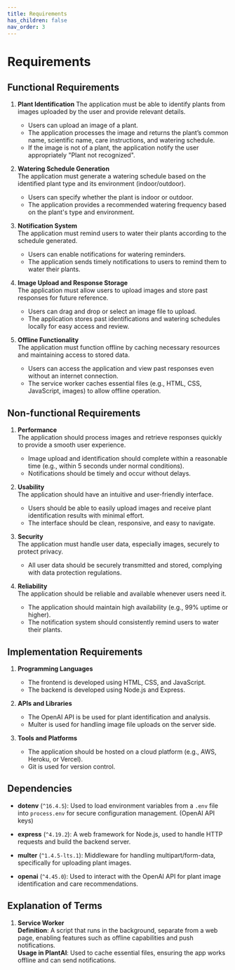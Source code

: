 ```yaml
---
title: Requirements
has_children: false
nav_order: 3
---
```


# Requirements

## Functional Requirements

1. **Plant Identification**
   The application must be able to identify plants from images uploaded by the user and provide relevant details.  
   - Users can upload an image of a plant.  
   - The application processes the image and returns the plant’s common name, scientific name, care instructions, and watering schedule.  
   - If the image is not of a plant, the application notify the user appropriately "Plant not recognized".

3. **Watering Schedule Generation**  
   The application must generate a watering schedule based on the identified plant type and its environment (indoor/outdoor).  
   - Users can specify whether the plant is indoor or outdoor.  
   - The application provides a recommended watering frequency based on the plant's type and environment.

4. **Notification System**  
   The application must remind users to water their plants according to the schedule generated.  
   - Users can enable notifications for watering reminders.  
   - The application sends timely notifications to users to remind them to water their plants.

5. **Image Upload and Response Storage**  
  The application must allow users to upload images and store past responses for future reference.  
   - Users can drag and drop or select an image file to upload.  
   - The application stores past identifications and watering schedules locally for easy access and review.

6. **Offline Functionality**  
   The application must function offline by caching necessary resources and maintaining access to stored data.  
   - Users can access the application and view past responses even without an internet connection.  
   - The service worker caches essential files (e.g., HTML, CSS, JavaScript, images) to allow offline operation.

## Non-functional Requirements

1. **Performance**  
   The application should process images and retrieve responses quickly to provide a smooth user experience.  
   - Image upload and identification should complete within a reasonable time (e.g., within 5 seconds under normal conditions).  
   - Notifications should be timely and occur without delays.

2. **Usability**  
   The application should have an intuitive and user-friendly interface.  
   - Users should be able to easily upload images and receive plant identification results with minimal effort.  
   - The interface should be clean, responsive, and easy to navigate.

3. **Security**  
   The application must handle user data, especially images, securely to protect privacy.  
   - All user data should be securely transmitted and stored, complying with data protection regulations.

4. **Reliability**  
   The application should be reliable and available whenever users need it.  
   - The application should maintain high availability (e.g., 99% uptime or higher).  
   - The notification system should consistently remind users to water their plants.

## Implementation Requirements

1. **Programming Languages**    
   - The frontend is developed using HTML, CSS, and JavaScript.  
   - The backend is developed using Node.js and Express.

2. **APIs and Libraries**  
   - The OpenAI API is be used for plant identification and analysis.  
   - Multer is used for handling image file uploads on the server side.

3. **Tools and Platforms**  
   - The application should be hosted on a cloud platform (e.g., AWS, Heroku, or Vercel).  
   - Git is used for version control.
       
## Dependencies

- **dotenv** (`^16.4.5`): Used to load environment variables from a `.env` file into `process.env` for secure configuration management. (OpenAI API keys)
  
- **express** (`^4.19.2`): A web framework for Node.js, used to handle HTTP requests and build the backend server.

- **multer** (`^1.4.5-lts.1`): Middleware for handling multipart/form-data, specifically for uploading plant images.

- **openai** (`^4.45.0`): Used to interact with the OpenAI API for plant image identification and care recommendations.

## Explanation of Terms

1. **Service Worker**  
   **Definition**: A script that runs in the background, separate from a web page, enabling features such as offline capabilities and push notifications.  
   **Usage in PlantAI**: Used to cache essential files, ensuring the app works offline and can send notifications.
